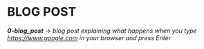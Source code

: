 # BLOG POST

***0-blog_post*** -> *blog post explaining what happens when you type https://www.google.com in your browser and press Enter*
